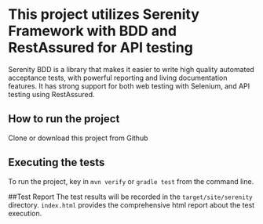 # This project utilizes Serenity Framework with BDD and RestAssured for API testing

Serenity BDD is a library that makes it easier to write high quality automated acceptance tests, with powerful reporting and living documentation features. It has strong support for both web testing with Selenium, and API testing using RestAssured. 

## How to run the project
Clone or download this project from Github 

## Executing the tests
To run the project, key in `mvn verify` or `gradle test` from the command line.

##Test Report 
The test results will be recorded in the `target/site/serenity` directory.
```index.html``` provides the comprehensive html report about the test execution.



